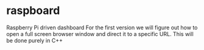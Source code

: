 # raspboard
Raspberry Pi driven dashboard
For the first version we will figure out how to open a full screen browser window and direct it to a specific URL.
This will be done purely in C++
